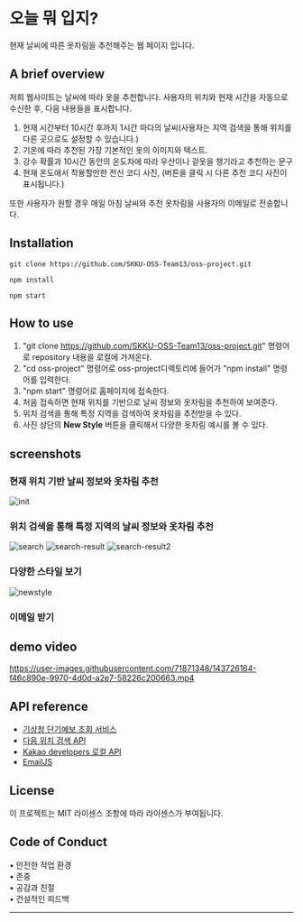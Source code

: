 # 오늘 뭐 입지?

현재 날씨에 따른 옷차림을 추천해주는 웹 페이지 입니다.

## A brief overview

저희 웹사이트는 날씨에 따라 옷을 추천합니다. 사용자의 위치와 현재 시간을 자동으로 수신한 후,
다음 내용들을 표시합니다.

1. 현재 시간부터 10시간 후까지 1시간 마다의 날씨(사용자는 지역 검색을 통해 위치를 다른 곳으로도 설정할 수 있습니다.)
2. 기온에 따라 추천된 가장 기본적인 옷의 이미지와 텍스트.
3. 강수 확률과 10시간 동안의 온도차에 따라 우산이나 겉옷을 챙기라고 추천하는 문구
4. 현재 온도에서 착용할만한 전신 코디 사진, (버튼을 클릭 시 다른 추천 코디 사진이 표시됩니다.)

또한 사용자가 원할 경우 매일 아침 날씨와 추천 옷차림을 사용자의 이메일로 전송합니다.

## Installation

```
git clone https://github.com/SKKU-OSS-Team13/oss-project.git

npm install

npm start
```

## How to use

1. "git clone https://github.com/SKKU-OSS-Team13/oss-project.git" 명령어로 repository 내용을 로컬에 가져온다.
3. "cd oss-project" 명령어로 oss-project디렉토리에 들어가 "npm install" 명령어를 입력한다.
4. "npm start" 명령어로 홈페이지에 접속한다.
5. 처음 접속하면 현재 위치를 기반으로 날씨 정보와 옷차림을 추천하여 보여준다.
6. 위치 검색을 통해 특정 지역을 검색하여 옷차림을 추천받을 수 있다.
7. 사진 상단의 **New Style** 버튼을 클릭해서 다양한 옷차림 예시를 볼 수 있다.

## screenshots

### 현재 위치 기반 날씨 정보와 옷차림 추천

![init](https://user-images.githubusercontent.com/71871348/143726144-ed494398-251b-4116-ad47-5ca903a1131b.PNG)

### 위치 검색을 통해 특정 지역의 날씨 정보와 옷차림 추천

![search](https://user-images.githubusercontent.com/71871348/143726147-d5f79ac8-caea-415a-8e77-9c550d9669f1.PNG)
![search-result](https://user-images.githubusercontent.com/71871348/143726155-c470ea21-aa3e-4df3-8168-49b45e8322c8.PNG)
![search-result2](https://user-images.githubusercontent.com/71871348/143726156-116a3abe-de24-4c42-b9d7-3be872f0ce2d.PNG)

### 다양한 스타일 보기

![newstyle](https://user-images.githubusercontent.com/71871348/143726149-11326a18-58aa-43ec-8eb6-286f997b514d.gif)

### 이메일 받기

## demo video


https://user-images.githubusercontent.com/71871348/143726164-f46c890e-9970-4d0d-a2e7-58226c200663.mp4


## API reference

- [기상청 단기예보 조회 서비스](https://www.data.go.kr/data/15084084/openapi.do)
- [다음 위치 검색 API](https://postcode.map.daum.net/guide)
- [Kakao developers 로컬 API](https://developers.kakao.com/docs/latest/ko/local/common)
- [EmailJS](https://www.emailjs.com/)

## License

이 프로젝트는 MIT 라이센스 조항에 따라 라이센스가 부여됩니다.

## Code of Conduct

• 안전한 작업 환경  
• 존중  
• 공감과 친절  
• 건설적인 피드백  

---
